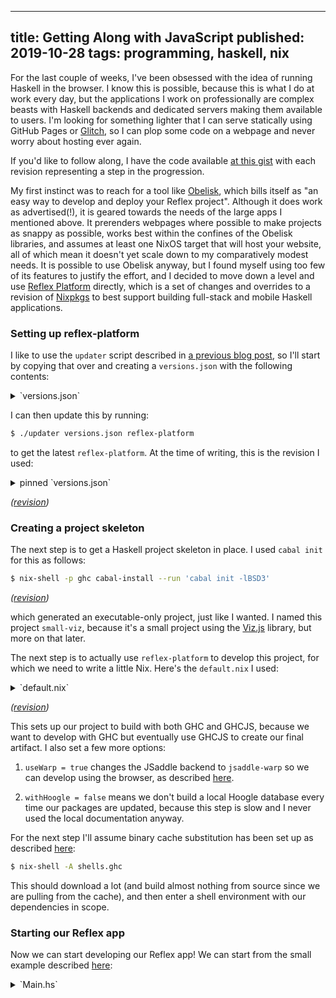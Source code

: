 --------------------------------------------------------------------------------
title: Getting Along with JavaScript
published: 2019-10-28
tags: programming, haskell, nix
--------------------------------------------------------------------------------

For the last couple of weeks, I've been obsessed with the idea of running
Haskell in the browser. I know this is possible, because this is what I do at
work every day, but the applications I work on professionally are complex
beasts with Haskell backends and dedicated servers making them available to
users. I'm looking for something lighter that I can serve statically using
GitHub Pages or [Glitch](https://glitch.com), so I can plop some code on a
webpage and never worry about hosting ever again.

If you'd like to follow along, I have the code available [at this
gist](https://gist.github.com/vaibhavsagar/24b1754b8a269fd8c54a89cb73e64fa8)
with each revision representing a step in the progression.

My first instinct was to reach for a tool like
[Obelisk](https://github.com/obsidiansystems/obelisk), which bills itself as
"an easy way to develop and deploy your Reflex project". Although it does work
as advertised(!), it is geared towards the needs of the large apps I mentioned
above.  It prerenders webpages where possible to make projects as snappy as
possible, works best within the confines of the Obelisk libraries, and assumes
at least one NixOS target that will host your website, all of which mean it
doesn't yet scale down to my comparatively modest needs. It is possible to use
Obelisk anyway, but I found myself using too few of its features to justify the
effort, and I decided to move down a level and use [Reflex
Platform](https://github.com/reflex-frp/reflex-platform) directly, which is a
set of changes and overrides to a revision of
[Nixpkgs](https://github.com/NixOS/nixpkgs) to best support building full-stack
and mobile Haskell applications.

### Setting up reflex-platform

I like to use the `updater` script described in [a previous blog
post](/blog/quick-easy-nixpkgs-pinning), so I'll start by copying that over and
creating a `versions.json` with the following contents:

<details>
<summary style="cursor: pointer">`versions.json`</summary>
```json
{
  "reflex-platform": {
    "owner": "reflex-frp",
    "repo": "reflex-platform",
    "branch": "develop",
    "rev": "",
    "sha256": ""
  }
}
```
</details>

I can then update this by running:

```bash
$ ./updater versions.json reflex-platform
```

to get the latest `reflex-platform`. At the time of writing, this is the
revision I used:

<details>
<summary style="cursor: pointer">pinned `versions.json`</summary>
```json
{
  "reflex-platform": {
    "owner": "reflex-frp",
    "repo": "reflex-platform",
    "branch": "develop",
    "rev": "8f4b8973a06f78c7aaf1a222f8f8443cd934569f",
    "sha256": "167smg7dyvg5yf1wn9bx6yxvazlk0qk64rzgm2kfzn9mx873s0vp"
  }
}
```
</details>

*([revision](https://gist.github.com/vaibhavsagar/24b1754b8a269fd8c54a89cb73e64fa8/c21e62ecdcc053273ee5e4815ef538e1e8a29e55#file-versions-json))*

### Creating a project skeleton

The next step is to get a Haskell project skeleton in place. I used `cabal
init` for this as follows:

```bash
$ nix-shell -p ghc cabal-install --run 'cabal init -lBSD3'
```

*([revision](https://gist.github.com/vaibhavsagar/24b1754b8a269fd8c54a89cb73e64fa8/d4c4f9ff39b595f5c8858892328adfa6ab4a4cc8#file-small-viz-cabal))*

which generated an executable-only project, just like I wanted. I named this
project `small-viz`, because it's a small project using the
[Viz.js](http://viz-js.com/) library, but more on that later.

The next step is to actually use `reflex-platform` to develop this project, for
which we need to write a little Nix. Here's the `default.nix` I used:

<details>
<summary style="cursor: pointer">`default.nix`</summary>
```nix
let
  # ./updater versions.json reflex-platform
  fetcher = { owner, repo, rev, sha256, ... }: builtins.fetchTarball {
    inherit sha256;
    url = "https://github.com/${owner}/${repo}/tarball/${rev}";
  };
  reflex-platform = fetcher (builtins.fromJSON (builtins.readFile ./versions.json)).reflex-platform;
in (import reflex-platform { system = builtins.currentSystem; }).project ({ pkgs, ... }: {
  useWarp = true;
  withHoogle = false;
  packages = {
    small-viz = ./.;
  };
  shells = {
    ghc = ["small-viz"];
    ghcjs = ["small-viz"];
  };
})
```
</details>

*([revision](https://gist.github.com/vaibhavsagar/24b1754b8a269fd8c54a89cb73e64fa8/348b759019bc19aec9833a6b5f042c1d2f5e9b13#file-default-nix))*

This sets up our project to build with both GHC and GHCJS, because we want to
develop with GHC but eventually use GHCJS to create our final artifact. I also
set a few more options:

1. `useWarp = true` changes the JSaddle backend to `jsaddle-warp` so we can
   develop using the browser, as described
   [here](https://github.com/reflex-frp/reflex-platform/blob/8f4b8973a06f78c7aaf1a222f8f8443cd934569f/docs/project-development.md#building-frontends-with-ghc).

2. `withHoogle = false` means we don't build a local Hoogle database every time
   our packages are updated, because this step is slow and I never used the
   local documentation anyway.

For the next step I'll assume binary cache substitution has been set up as
described
[here](https://github.com/reflex-frp/reflex-platform/blob/develop/notes/NixOS.md#enabling-the-binary-cache-on-nixos):

```bash
$ nix-shell -A shells.ghc
```

This should download a lot (and build almost nothing from source since we are
pulling from the cache), and then enter a shell environment with our
dependencies in scope.

### Starting our Reflex app

Now we can start developing our Reflex app! We can start from the small example
described
[here](https://github.com/reflex-frp/reflex-platform/tree/8f4b8973a06f78c7aaf1a222f8f8443cd934569f#dynamics-and-events):

<details>
<summary style="cursor: pointer">`Main.hs`</summary>
```haskell
{-# LANGUAGE OverloadedStrings #-}
import Reflex.Dom

main = mainWidget $ el "div" $ do
  t <- inputElement def
  dynText $ _inputElement_value t
```
</details>

*([revision](https://gist.github.com/vaibhavsagar/24b1754b8a269fd8c54a89cb73e64fa8/93c510d77f7a8d6b1d8d63bb1cb0be37c6d575b5#file-main-hs))*

We also have to add `reflex-dom` and `reflex` to our dependencies in our
`.cabal` file, and then we can get a automatically-reloading development build
with one command:

```bash
$ nix-shell -A shells.ghc --run 'ghcid -T "Main.main" --command "cabal new-repl"'
```

This allows a native Haskell process to control a web page, so we can navigate
to it using our browser at `http://localhost:3003` and have a fast feedback
loop. In practice there is a lot of brower refreshing involved, but this is
still much nicer than having to do a GHCJS build each time we want to look at
our changes. Now we have an input box that repeats what we type into it, which
is a good start. I should point out that this works a lot better on Google
Chrome (or Chromium) than it does on Firefox, and that's what I'll be using for
development. The final GHCJS output does not have this limitation.

So where are we going with this? My plan is to build a crude version of the
[Viz.js](http://viz-js.com) homepage, where you can write
[DOT](https://en.wikipedia.org/wiki/DOT_(graph_description_language)) and see
it rendered instantly. Viz.js is the result of compiling the venerable
[Graphviz](http://graphviz.org/) to JavaScript using
[Emscripten](https://emscripten.org). It's no longer maintained but still works
fine as far as I can tell. In order to do this I want to use some kind of
JavaScript FFI to call out to `viz.js`, but first I want to swap out our text
input for a text area, and move the repeated output to just below the text area
instead of beside it.

<details>
<summary style="cursor: pointer">`Main.hs`</summary>
```haskell
{-# LANGUAGE OverloadedStrings #-}
import Reflex.Dom

main = mainWidget $ el "div" $ do
  t <- textArea def
  el "div" $
    dynText $ _textArea_value t
```
</details>

*([revision](https://gist.github.com/vaibhavsagar/24b1754b8a269fd8c54a89cb73e64fa8/d5ff4725b26db3dd596abb2e751711f5c568b6bc#file-main-hs))*

### Integrating with Viz.js

The latest version of Viz.js is available
[here](https://www.jsdelivr.com/package/npm/viz.js), and we can include it
using `mainWidgetWithHead`:

<details>
<summary style="cursor: pointer">`Main.hs`</summary>
```haskell
{-# LANGUAGE OverloadedStrings #-}
import Reflex.Dom

main = mainWidgetWithHead widgetHead $ el "div" $ do
  t <- textArea def
  el "div" $
    dynText $ _textArea_value t
  where
    widgetHead :: DomBuilder t m => m ()
    widgetHead = do
      script "https://cdn.jsdelivr.net/npm/viz.js@2.1.2/viz.min.js"
      script "https://cdn.jsdelivr.net/npm/viz.js@2.1.2/full.render.min.js"
    script src = elAttr "script" ("type" =: "text/javascript" <> "src" =: src) blank
```
</details>

*([revision](https://gist.github.com/vaibhavsagar/24b1754b8a269fd8c54a89cb73e64fa8/6a856c34755f730793f3b588a82f0fc9f836bf9c#file-main-hs))*

Now we can poke around with our browser developer tools until we have a useful
JavaScript function. Here's what I came up with, based on the examples in the
[wiki](https://github.com/mdaines/viz.js/wiki/Usage#using-a-script-tag):

```javascript
function(e, string) {
  var viz = new Viz();
  viz.renderSVGElement(string)
  .then(function(element) {
    e.innerHTML = element.outerHTML;
  })
  .catch(function(error) {
    e.innerHTML = error;
  })
}
```

Then we can start thinking about how we want to do JavaScript interop! Although
there is a GHCJS FFI as described [in the
wiki](https://github.com/ghcjs/ghcjs/wiki/A-few-examples-of-Foreign-Function-Interface),
this doesn't seem to work at all with GHC, and that means we can't use it
during development. I don't think that's good enough, and fortunately we don't
have to settle for this and instead can use
[`jsaddle`](http://hackage.haskell.org/package/jsaddle-0.9.6.0), which
describes itself as "an EDSL for calling JavaScript that can be used both from
GHCJS and GHC". We can add `jsaddle` to our dependencies, add `Viz` to the
`exposed-modules` stanza in our `.cabal` file, and create a new module `Viz`,
and then we can use the `eval` and `call` functions to call our JavaScript
directly:

<details>
<summary style="cursor: pointer">`Viz.hs`</summary>
```haskell
module Viz where

import Language.Javascript.JSaddle

viz :: JSVal -> JSVal -> JSM ()
viz element string = do
  call vizJs vizJs [element, string]
  pure ()

vizJs :: JSM JSVal
vizJs = eval
  "(function(e, string) { \
  \  var viz = new Viz(); \
  \  viz.renderSVGElement(string) \
  \  .then(function(element) { \
  \    e.innerHTML = element.outerHTML; \
  \  }) \
  \  .catch(function(error) { \
  \    e.innerHTML = error; \
  \  }) \
  \})"
```
</details>

*([revision](https://gist.github.com/vaibhavsagar/24b1754b8a269fd8c54a89cb73e64fa8/b234b2649022b1b560df1281f053bac30289ce12#file-viz-hs))*

JSaddle runs operations in `JSM`, which is similar to `IO`, and all functions
take values of type `JSVal` that can be represented as JavaScript values. We
pass `vizJs` to `call` twice because the second parameter represents the `this`
keyword.

Wiring everything up together is just a few more lines of code:

<details>
<summary style="cursor: pointer">`Main.hs`</summary>
```haskell
{-# LANGUAGE OverloadedStrings #-}
import Reflex.Dom
import Language.Javascript.JSaddle (liftJSM, toJSVal)
import Viz (viz)

main = mainWidgetWithHead widgetHead $ el "div" $ do
  t <- textArea def
  e <- _element_raw . fst <$> el' "div" blank
  performEvent_ $ ffor (updated (_textArea_value t)) $ \text -> liftJSM $ do
    jsE <- toJSVal e
    jsT <- toJSVal text
    viz jsE jsT
  where
    widgetHead :: DomBuilder t m => m ()
    widgetHead = do
      script "https://cdn.jsdelivr.net/npm/viz.js@2.1.2/viz.min.js"
      script "https://cdn.jsdelivr.net/npm/viz.js@2.1.2/full.render.min.js"
    script src = elAttr "script" ("type" =: "text/javascript" <> "src" =: src) blank
```
</details>

*([revision](https://gist.github.com/vaibhavsagar/24b1754b8a269fd8c54a89cb73e64fa8/e0e886959e338803f9c4a1a3596f8eb88474424d#file-main-hs))*

There's a lot going on here, so I'll explain in a little more detail.

Instead of an element which displays the textarea contents as they are updated,
we just want a reference to a blank `<div>`, so we use the
[`el'`](https://hackage.haskell.org/package/reflex-dom-core-0.5/docs/Reflex-Dom-Widget-Basic.html#v:el-39-)
function and pull out the raw element.
[`performEvent_`](http://hackage.haskell.org/package/reflex-0.6.2.4/docs/Reflex-PerformEvent-Class.html#v:performEvent_)
mediates the interaction between Reflex and side-effecting actions, like our
function that updates the DOM with a rendered graph, so we want to use it to
render a new graph every time the textarea is updated.

An introduction to Reflex is out of scope for this blog post, but it's worth
mentioning that the textarea value is represented as a
[`Dynamic`](http://hackage.haskell.org/package/reflex-0.6.2.4/docs/Reflex-Class.html#t:Dynamic),
which can change over time and notify consumers when it has changed. This can
be thought of as the combination of a related
[`Behavior`](http://hackage.haskell.org/package/reflex-0.6.2.4/docs/Reflex-Class.html#t:Behavior)
and
[`Event`](http://hackage.haskell.org/package/reflex-0.6.2.4/docs/Reflex-Class.html#t:Event).
`performEvent_` only takes an `Event`, and we can get the underlying `Event`
out of a `Dynamic` with
[`updated`](http://hackage.haskell.org/package/reflex-0.6.2.4/docs/Reflex-Class.html#v:updated).

`ffor` is just `flip fmap`, and we use it to operate on the underlying `Text`
value, convert both it and the reference to the element we want to update to
`JSVal`s, and then pass them as arguments to the `viz` function we defined
earlier. Now we should have a working GraphViz renderer in our browser!

### Using the FFI better

We could stop here, but I think we can do better than evaluating JavaScript
strings. JSaddle is an EDSL, so we can rewrite our JavaScript in Haskell:

<details>
<summary style="cursor: pointer">`Viz.hs`</summary>
```haskell
module Viz where

import Language.Javascript.JSaddle

viz :: JSVal -> JSVal -> JSM ()
viz element string = do
  viz <- new (jsg "Viz") ()
  render <- viz # "renderSVGElement" $ [string]
  result <- render # "then" $ [(fun $ \_ _ [e] -> do
    outer <- e ! "outerHTML"
    element <# "innerHTML" $ outer
  )]
  result # "catch" $ [(fun $ \_ _ [err] ->
    element <# "innerHTML" $ err
  )]
  pure ()
```
</details>

*([revision](https://gist.github.com/vaibhavsagar/24b1754b8a269fd8c54a89cb73e64fa8/96e0dbda1ba9dc5712342bf1b123fe5d463201d0#file-viz-hs))*

This is recognisably the same logic as before, but using some new JSaddle operators:

- [`#`](http://hackage.haskell.org/package/jsaddle-0.9.6.0/docs/Language-Javascript-JSaddle.html#v:-35-)
  is for calling a JavaScript function
- [`!`](http://hackage.haskell.org/package/jsaddle-0.9.6.0/docs/Language-Javascript-JSaddle.html#v:-33-)
  is for property access
- [`<#`](http://hackage.haskell.org/package/jsaddle-0.9.6.0/docs/Language-Javascript-JSaddle.html#v:-60--35-)
  is a setter

Note also that all callables take a list of `JSVal`s as arguments, since
JSaddle doesn't know how many arguments we intend to pass in advance.

This is an improvement, but we can do even better using the lensy API (after
adding `lens` to our dependencies):

<details>
<summary style="cursor: pointer">`Viz.hs`</summary>
```haskell
module Viz where

import Language.Javascript.JSaddle
import Control.Lens ((^.))

viz :: JSVal -> JSVal -> JSM ()
viz element string = do
  viz <- new (jsg "Viz") ()
  render <- viz ^. js1 "renderSVGElement" string
  result <- render ^. js1 "then" (fun $ \_ _ [e] -> do
    outer <- e ! "outerHTML"
    element ^. jss "innerHTML" outer)
  result ^. js1 "catch" (fun $ \_ _ [err] ->
    element ^. jss "innerHTML" err)
  pure ()
```
</details>

*([revision](https://gist.github.com/vaibhavsagar/24b1754b8a269fd8c54a89cb73e64fa8/2ede687d9969666897fb1ca944ed83d239b4386b#file-viz-hs))*

Not much has changed except that we can use convenience functions like
[`js1`](http://hackage.haskell.org/package/jsaddle-0.9.6.0/docs/Language-Javascript-JSaddle.html#v:js1)
and
[`jss`](http://hackage.haskell.org/package/jsaddle-0.9.6.0/docs/Language-Javascript-JSaddle.html#v:jss).

I'm told that there is some overhead to using JSaddle which it's possible to
get rid of by using a library like
[`ghcjs-dom`](https://hackage.haskell.org/package/ghcjs-dom), but I haven't
explored this approach and I will leave this as an exercise for the reader. If
you learn how to do this, please teach me!

Now we are able to run Haskell on the frontend without having to write any
JavaScript ourselves. The final step is to put this on the internet somewhere!

### Deploying our app

Building with GHCJS is straightforward:

```bash
$ nix-build -A ghcjs.small-viz
```

I'm enamoured of the idea of deploying this to [Glitch](https://glitch.com/),
so let's look into doing that. The `index.html` created by the default GHCJS
build is unnecessary, and we can simplify it:

<details>
<summary style="cursor: pointer">`index.html`</summary>
```html
<!DOCTYPE html>
<html>
  <head>
    <script language="javascript" src="all.js"></script>
  </head>
  <body>
  </body>
</html>
```
</details>

The only JavaScript file that needs to be copied over is then `all.js`. We can
write a `glitch.nix` file to simplify this process:

<details>
<summary style="cursor: pointer">`glitch.nix`</summary>
```nix
let
  # ./updater versions.json reflex-platform
  fetcher = { owner, repo, rev, sha256, ... }: builtins.fetchTarball {
    inherit sha256;
    url = "https://github.com/${owner}/${repo}/tarball/${rev}";
  };
  reflex-platform = fetcher (builtins.fromJSON (builtins.readFile ./versions.json)).reflex-platform;
  pkgs = (import reflex-platform {}).nixpkgs;
  project = import ./default.nix;
  html = pkgs.writeText "index.html" ''
    <!DOCTYPE html>
    <html>
      <head>
        <script language="javascript" src="all.js"></script>
      </head>
      <body>
      </body>
    </html>
  '';
in pkgs.runCommand "glitch" {} ''
  mkdir -p $out
  cp ${html} $out/index.html
  cp ${project.ghcjs.small-viz}/bin/small-viz.jsexe/all.js $out/all.js
''
```
</details>

*([revision](https://gist.github.com/vaibhavsagar/24b1754b8a269fd8c54a89cb73e64fa8/a0127badaee44f316156121153c0e4bc41af9460#file-glitch-nix))*

And then produce the files we need to copy over with:

```bash
$ nix-build glitch.nix
```

I've gone ahead and done this, and it's up on
[small-viz.glitch.me/](https://small-viz.glitch.me/).

Now that everything's working, it would be nice to reduce the size of `all.js`,
which is currently over 5MB. Obelisk uses the [Closure
Compiler](https://developers.google.com/closure/compiler) to minify JavaScript,
and we can adapt [what it
does](https://github.com/obsidiansystems/obelisk/blob/071e2edb92e623b4415fb6deedc4219ad1f829f0/default.nix#L147)
and [another example by Tom
Smalley](https://github.com/tomsmalley/marking/blob/a522b8c75a96146883a7e32acf5b17bb5f4abf1b/makefile#L5-L10)
that I found when I was looking into this to update `glitch.nix`:

<details>
<summary style="cursor: pointer">`glitch.nix`</summary>
```nix
let
  # ./updater versions.json reflex-platform
  fetcher = { owner, repo, rev, sha256, ... }: builtins.fetchTarball {
    inherit sha256;
    url = "https://github.com/${owner}/${repo}/tarball/${rev}";
  };
  reflex-platform = fetcher (builtins.fromJSON (builtins.readFile ./versions.json)).reflex-platform;
  pkgs = (import reflex-platform {}).nixpkgs;
  project = import ./default.nix;
  html = pkgs.writeText "index.html" ''
    <!DOCTYPE html>
    <html>
      <head>
        <script language="javascript" src="all.js"></script>
      </head>
      <body>
      </body>
    </html>
  '';
in pkgs.runCommand "glitch" {} ''
  mkdir -p $out
  cp ${html} $out/index.html
  ${pkgs.closurecompiler}/bin/closure-compiler \
    --externs=${project.ghcjs.small-viz}/bin/small-viz.jsexe/all.js.externs \
    --jscomp_off=checkVars \
    --js_output_file="$out/all.js" \
    -O ADVANCED \
    -W QUIET \
    ${project.ghcjs.small-viz}/bin/small-viz.jsexe/all.js
''
```
</details>

*([revision](https://gist.github.com/vaibhavsagar/24b1754b8a269fd8c54a89cb73e64fa8/aac5fe1258ccfc8c9b8ca685b9db1a4f538ae183#file-glitch-nix))*

And this brings the size down to under 2MB.

I think this is a good stopping point. We've:

- built a frontend-only Reflex app
- which integrates with a JavaScript library
- using the JSaddle FFI idiomatically
- deployed to Glitch

and I hope I've convinced you to take a closer look at Haskell in the browser.

*Thanks to [Ali Abrar](https://github.com/ali-abrar) and [Farseen Abdul
Salam](https://twitter.com/itsfarseen)*
